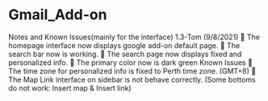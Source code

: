 # Gmail_Add-on
Notes and Known Issues(mainly for the interface)
1.3-Tom (9/8/2021)
	The homepage interface now displays google add-on default page.
	The search bar now is working.
	The search page now displays fixed and personalized info.
	The primary color now is dark green
Known Issues
	The time zone for personalized info is fixed to Perth time zone. (GMT+8)
	The Map Link interface on sidebar is not behave correctly. (Some bottoms do not work: Insert map & Insert link)
